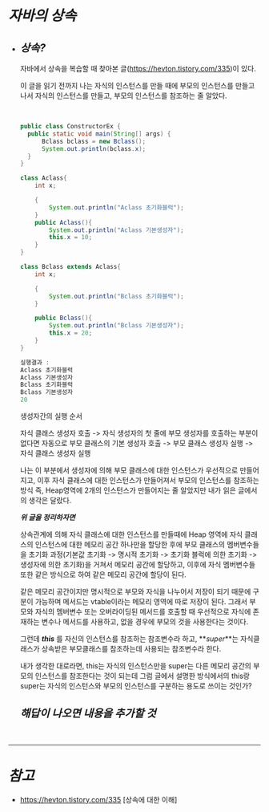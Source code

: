 # **_자바의 상속_**

- ## **_상속?_**

  자바에서 상속을 복습할 때 찾아본 글(https://hevton.tistory.com/335)이 있다.

  이 글을 읽기 전까지 나는 자식의 인스턴스를 만들 때에 부모의 인스턴스를 만들고 나서 자식의 인스턴스를 만들고, 부모의 인스턴스를 참조하는 줄 알았다.

  </br>

  ```java
  public class ConstructorEx {
    public static void main(String[] args) {
        Bclass bclass = new Bclass();
        System.out.println(bclass.x);
    }
  }

  class Aclass{
      int x;

      {
          System.out.println("Aclass 초기화블럭");
      }
      public Aclass(){
          System.out.println("Aclass 기본생성자");
          this.x = 10;
      }
  }

  class Bclass extends Aclass{
      int x;

      {
          System.out.println("Bclass 초기화블럭");
      }

      public Bclass(){
          System.out.println("Bclass 기본생성자");
          this.x = 20;
      }
  }

  실행결과 :
  Aclass 초기화블럭
  Aclass 기본생성자
  Bclass 초기화블럭
  Bclass 기본생성자
  20
  ```

  생성자간의 실행 순서

  자식 클래스 생성자 호출 -> 자식 생성자의 첫 줄에 부모 생성자를 호출하는 부분이 없다면 자동으로 부모 클래스의 기본 생성자 호출 -> 부모 클래스 생성자 실행 -> 자식 클래스 생성자 실행

  나는 이 부분에서 생성자에 의해 부모 클래스에 대한 인스턴스가 우선적으로 만들어지고, 이후 자식 클래스에 대한 인스턴스가 만들어져서 부모의 인스턴스를 참조하는 방식 즉, Heap영역에 2개의 인스턴스가 만들어지는 줄 알았지만 내가 읽은 글에서의 생각은 달랐다.

  **_위 글을 정리하자면_**

  상속관계에 의해 자식 클래스에 대한 인스턴스를 만들때에 Heap 영역에 자식 클래스의 인스턴스에 대한 메모리 공간 하나만을 할당한 후에 부모 클래스의 멤버변수들을 초기화 과정(기본값 초기화 -> 명시적 초기화 -> 초기화 블럭에 의한 초기화 -> 생성자에 의한 초기화)을 거쳐서 메모리 공간에 할당하고, 이후에 자식 멤버변수들 또한 같은 방식으로 하여 같은 메모리 공간에 할당이 된다.

  같은 메모리 공간이지만 명시적으로 부모와 자식을 나누어서 저장이 되기 때문에 구분이 가능하며 메서드는 vtable이라는 메모리 영역에 따로 저장이 된다. 그래서 부모와 자식의 멤버변수 또는 오버라이딩된 메서드를 호출할 때 우선적으로 자식에 존재하는 변수나 메서드를 사용하고, 없을 경우에 부모의 것을 사용한다는 것이다.

  그런데 **_this_** 를 자신의 인스턴스를 참조하는 참조변수라 하고, **_super_**는 자식클래스가 상속받은 부모클래스를 참조하는데 사용되는 참조변수라 한다.

  내가 생각한 대로라면, this는 자식의 인스턴스만을 super는 다른 메모리 공간의 부모의 인스턴스를 참조한다는 것이 되는데 그럼 글에서 설명한 방식에서의 this랑 super는 자식의 인스턴스와 부모의 인스턴스를 구분하는 용도로 쓰이는 것인가?

  ## **_해답이 나오면 내용을 추가할 것_**

</br>

---

# **_참고_**

- https://hevton.tistory.com/335 [상속에 대한 이해]

